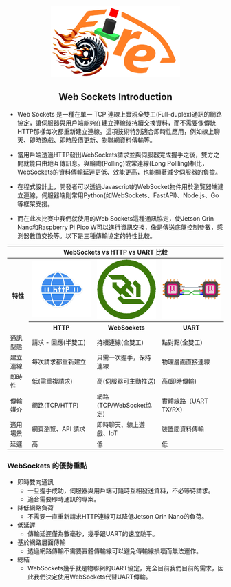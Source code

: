 <div align="center"><img src="../../other/img/logo.png" width="300" alt=" logo"></div>

## <div align="center">Web Sockets Introduction</div>

- Web Sockets 是一種在單一 TCP 連線上實現全雙工(Full-duplex)通訊的網路協定，讓伺服器與用戶端能夠在建立連線後持續交換資料，而不需要像傳統HTTP那樣每次都重新建立連線。這項技術特別適合即時性應用，例如線上聊天、即時遊戲、即時股價更新、物聯網資料傳輸等。

- 當用戶端透過HTTP發出WebSockets請求並與伺服器完成握手之後，雙方之間就能自由地互傳訊息。與輪詢(Polling)或常連線(Long Pollling)相比，WebSockets的資料傳輸延遲更低、效能更高，也能顯著減少伺服器的負擔。

- 在程式設計上，開發者可以透過Javascript的WebSocket物件用於瀏覽器端建立連線，伺服器端則常用Python(如WebSockets、FastAPI)、Node.js、Go等框架支援。

- 而在此次比賽中我們就使用的Web Sockets這種通訊協定，使Jetson Orin Nano和Raspberry Pi Pico W可以進行資訊交換，像是傳送底盤控制參數，感測器數值交換等。以下是三種傳輸協定的特性比較。

<div align=center>
    <table width=800>
        <tr>
            <th colspan=4>WebSockets vs HTTP vs UART 比較</th>
        </tr>
        <tr>
            <th rowspan=2 width=10%>特性</th>
            <th width=30%><div align=center><img src="img/HTTP.png" width=150/></div></th>
            <th width=30%><div align=center><img src="img/WebSockets.png" width=150/></div></th>
            <th width=30%><div align=center><img src="img/UART.png" /></div></th>
        </tr>
        <tr>
            <th>HTTP</th>
            <th>WebSockets</th>
            <th>UART</th>
        </tr>
        <tr>
            <td>通訊型態</td>
            <td>請求 - 回應(半雙工)</td>
            <td>持續連線(全雙工)</td>
            <td>點對點(全雙工)</td>
        </tr>
        <tr>
            <td>建立連線</td>
            <td>每次請求都重新建立</td>
            <td>只需一次握手，保持連線</td>
            <td>物理層面直接連線</td>
        </tr>
        <tr>
            <td>即時性</td>
            <td>低(需重複請求)</td>
            <td>高(伺服器可主動推送)</td>
            <td>高(即時傳輸)</td>
        </tr>
        <tr>
            <td>傳輸媒介</td>
            <td>網路(TCP/HTTP)</td>
            <td>網路(TCP/WebSocket協定)</td>
            <td>實體線路（UART TX/RX）</td>
        </tr>
        <tr>
            <td>適用場景</td>
            <td>網頁瀏覽、API 請求</td>
            <td>即時聊天、線上遊戲、IoT</td>
            <td>裝置間資料傳輸</td>
        </tr>
        <tr>
            <td>延遲</td>
            <td>高</td>
            <td>低</td>
            <td>低</td>
        </tr>
    </table>
</div>

### WebSockets 的優勢重點
 - 即時雙向通訊
   - 一旦握手成功，伺服器與用戶端可隨時互相發送資料，不必等待請求。
   - 適合需要即時通訊的專案。
 - 降低網路負荷
   - 不需要一直重新請求HTTP連線可以降低Jetson Orin Nano的負荷。
 - 低延遲
   - 傳輸延遲僅為數毫秒，幾乎跟UART的速度馳平。
 - 基於網路層面傳輸
   - 透過網路傳輸不需要實體傳輸線可以避免傳輸線損壞而無法運作。
 - 總結
   - WebSockets幾乎就是物聯網的UART協定，完全目前我們目前的需求，因此我們決定使用WebSockets代替UART傳輸。